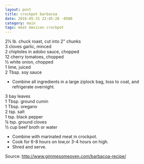 ```yaml
---
layout: post
title: crockpot barbacoa
date: 2016-05-31 22:45:28 -0500
category: main
tags: meat mexican crockpot
---
```

2½ lb. chuck roast, cut into 2" chunks  
3 cloves garlic, minced  
2 chiptoles in adobo sauce, chopped  
12 cherry tomatoes, chopped  
½ white onion, chopped  
1 lime, juiced  
2 Tbsp. soy sauce  

* Combine all ingredients in a large ziplock bag, toss to coat, and refrigerate overnight.

3 bay leaves  
1 Tbsp. ground cumin  
1 Tbsp. oregano  
2 tsp. salt  
1 tsp. black pepper  
¼ tsp. ground cloves  
½ cup beef broth or water  

* Combine with marinated meat in crockpot.
* Cook for 6-8 hours on low,or 3-4 hours on high.
* Shred and serve.

Source: <http://www.gimmesomeoven.com/barbacoa-recipe/>
